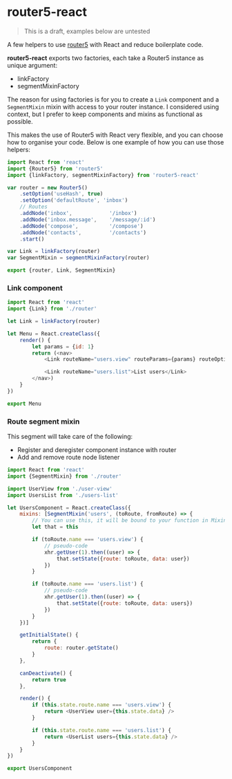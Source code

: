 # router5-react

> This is a draft, examples below are untested

A few helpers to use [router5](https://github.com/router5/router5) with React and reduce boilerplate code.

__router5-react__ exports two factories, each take a Router5 instance as unique argument:

- linkFactory
- segmentMixinFactory

The reason for using factories is for you to create a `Link` component and a `SegmentMixin` mixin
with access to your router instance. I considered using context, but I prefer to keep components
and mixins as functional as possible.

This makes the use of Router5 with React very flexible, and you can choose how to organise your
code. Below is one example of how you can use those helpers:


```javascript
import React from 'react'
import {Router5} from 'router5'
import {linkFactory, segmentMixinFactory} from 'router5-react'

var router = new Router5()
    .setOption('useHash', true)
    .setOption('defaultRoute', 'inbox')
    // Routes
    .addNode('inbox',            '/inbox')
    .addNode('inbox.message',    '/message/:id')
    .addNode('compose',          '/compose')
    .addNode('contacts',         '/contacts')
    .start()

var Link = linkFactory(router)
var SegmentMixin = segmentMixinFactory(router)

export {router, Link, SegmentMixin}
```

### Link component

```javascript
import React from 'react'
import {Link} from './router'

let Link = linkFactory(router)

let Menu = React.createClass({
    render() {
        let params = {id: 1}
        return (<nav>
            <Link routeName="users.view" routeParams={params} routeOptions={reload: true}>View user 1</Link>

            <Link routeName="users.list">List users</Link>
        </nav>)
    }
})

export Menu
```

### Route segment mixin

This segment will take care of the following:

- Register and deregister component instance with router
- Add and remove route node listener

```javascript
import React from 'react'
import {SegmentMixin} from './router'

import UserView from './user-view'
import UsersList from './users-list'

let UsersComponent = React.createClass({
    mixins: [SegmentMixin('users', (toRoute, fromRoute) => {
        // You can use this, it will be bound to your function in Mixin
        let that = this

        if (toRoute.name === 'users.view') {
            // pseudo-code
            xhr.getUser(1).then((user) => {
                that.setState({route: toRoute, data: user})
            })
        }

        if (toRoute.name === 'users.list') {
            // pseudo-code
            xhr.getUser(1).then((user) => {
                that.setState({route: toRoute, data: users})
            })
        }
    })]

    getInitialState() {
        return {
            route: router.getState()
        }
    },

    canDeactivate() {
        return true
    },

    render() {
        if (this.state.route.name === 'users.view') {
            return <UserView user={this.state.data} />
        }

        if (this.state.route.name === 'users.list') {
            return <UserList users={this.state.data} />
        }
    }
})

export UsersComponent
```
